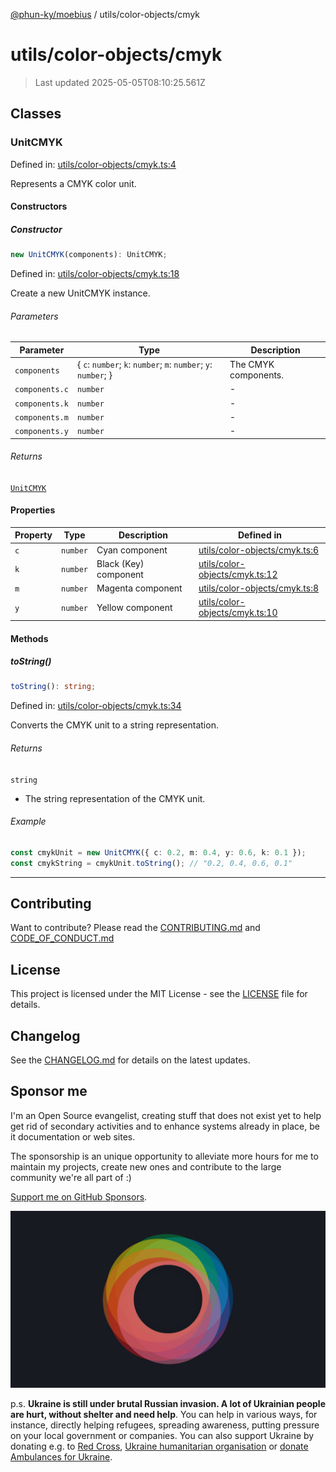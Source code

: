 [@phun-ky/moebius](../../README.md) / utils/color-objects/cmyk

# utils/color-objects/cmyk

> Last updated 2025-05-05T08:10:25.561Z

##

## Classes

### UnitCMYK

Defined in: [utils/color-objects/cmyk.ts:4](https://github.com/phun-ky/moebius/blob/main/src/utils/color-objects/cmyk.ts#L4)

Represents a CMYK color unit.

#### Constructors

##### Constructor

```ts
new UnitCMYK(components): UnitCMYK;
```

Defined in: [utils/color-objects/cmyk.ts:18](https://github.com/phun-ky/moebius/blob/main/src/utils/color-objects/cmyk.ts#L18)

Create a new UnitCMYK instance.

###### Parameters

| Parameter      | Type                                                            | Description          |
| -------------- | --------------------------------------------------------------- | -------------------- |
| `components`   | { `c`: `number`; `k`: `number`; `m`: `number`; `y`: `number`; } | The CMYK components. |
| `components.c` | `number`                                                        | -                    |
| `components.k` | `number`                                                        | -                    |
| `components.m` | `number`                                                        | -                    |
| `components.y` | `number`                                                        | -                    |

###### Returns

[`UnitCMYK`](#unitcmyk)

#### Properties

| Property           | Type     | Description           | Defined in                                                                                                         |
| ------------------ | -------- | --------------------- | ------------------------------------------------------------------------------------------------------------------ |
| <a id="c"></a> `c` | `number` | Cyan component        | [utils/color-objects/cmyk.ts:6](https://github.com/phun-ky/moebius/blob/main/src/utils/color-objects/cmyk.ts#L6)   |
| <a id="k"></a> `k` | `number` | Black (Key) component | [utils/color-objects/cmyk.ts:12](https://github.com/phun-ky/moebius/blob/main/src/utils/color-objects/cmyk.ts#L12) |
| <a id="m"></a> `m` | `number` | Magenta component     | [utils/color-objects/cmyk.ts:8](https://github.com/phun-ky/moebius/blob/main/src/utils/color-objects/cmyk.ts#L8)   |
| <a id="y"></a> `y` | `number` | Yellow component      | [utils/color-objects/cmyk.ts:10](https://github.com/phun-ky/moebius/blob/main/src/utils/color-objects/cmyk.ts#L10) |

#### Methods

##### toString()

```ts
toString(): string;
```

Defined in: [utils/color-objects/cmyk.ts:34](https://github.com/phun-ky/moebius/blob/main/src/utils/color-objects/cmyk.ts#L34)

Converts the CMYK unit to a string representation.

###### Returns

`string`

- The string representation of the CMYK unit.

###### Example

```ts
const cmykUnit = new UnitCMYK({ c: 0.2, m: 0.4, y: 0.6, k: 0.1 });
const cmykString = cmykUnit.toString(); // "0.2, 0.4, 0.6, 0.1"
```

---

## Contributing

Want to contribute? Please read the [CONTRIBUTING.md](https://github.com/phun-ky/moebius/blob/main/CONTRIBUTING.md) and [CODE_OF_CONDUCT.md](https://github.com/phun-ky/moebius/blob/main/CODE_OF_CONDUCT.md)

## License

This project is licensed under the MIT License - see the [LICENSE](https://github.com/phun-ky/moebius/blob/main/LICENSE) file for details.

## Changelog

See the [CHANGELOG.md](https://github.com/phun-ky/moebius/blob/main/CHANGELOG.md) for details on the latest updates.

## Sponsor me

I'm an Open Source evangelist, creating stuff that does not exist yet to help get rid of secondary activities and to enhance systems already in place, be it documentation or web sites.

The sponsorship is an unique opportunity to alleviate more hours for me to maintain my projects, create new ones and contribute to the large community we're all part of :)

[Support me on GitHub Sponsors](https://github.com/sponsors/phun-ky).

![logo](https://github.com/phun-ky/moebius/blob/main/public/images/logo/logo-ring.png?raw=true)

p.s. **Ukraine is still under brutal Russian invasion. A lot of Ukrainian people are hurt, without shelter and need help**. You can help in various ways, for instance, directly helping refugees, spreading awareness, putting pressure on your local government or companies. You can also support Ukraine by donating e.g. to [Red Cross](https://www.icrc.org/en/donate/ukraine), [Ukraine humanitarian organisation](https://savelife.in.ua/en/donate-en/#donate-army-card-weekly) or [donate Ambulances for Ukraine](https://www.gofundme.com/f/help-to-save-the-lives-of-civilians-in-a-war-zone).
